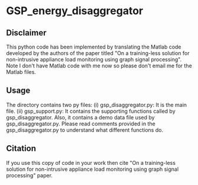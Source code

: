 # GSP_energy_disaggregator

## Disclaimer
 This python code has been implemented by translating the Matlab code developed by the authors of the paper titled "On a training-less solution for non-intrusive appliance load monitoring using graph signal processing". Note I don't have Matlab code with me now so please don't email me for the Matlab files. 

## Usage
The directory contains two py files: (i) gsp_disaggregator.py: It is the main file.  (ii) gsp_support.py: It contains the supporting functions called by gsp_disaggregator. Also, it contains a demo data file used by gsp_disaggregator.py. Please read comments provided in the gsp_disaggregator.py to understand what different functions do.

## Citation

If you use this copy of code in your work then cite "On a training-less solution for non-intrusive appliance load monitoring using graph signal processing" paper.
